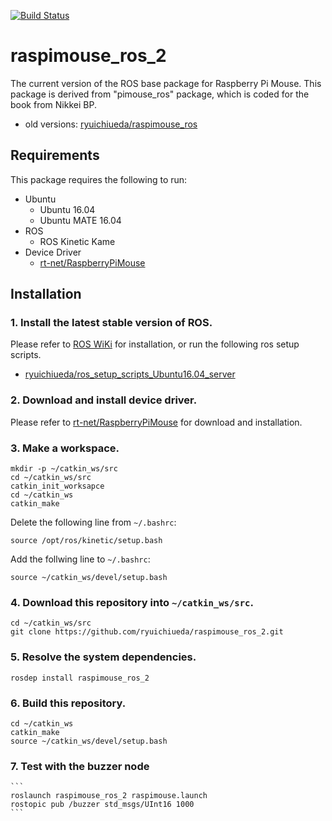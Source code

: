 [![Build Status](https://travis-ci.org/ryuichiueda/raspimouse_ros_2.svg?branch=dev)](https://travis-ci.org/ryuichiueda/raspimouse_ros_2)

# raspimouse_ros_2

The current version of the ROS base package for Raspberry Pi Mouse. This package is derived from "pimouse_ros" package, which is coded for the book from Nikkei BP.
* old versions: [ryuichiueda/raspimouse_ros](https://github.com/ryuichiueda/raspimouse_ros)

## Requirements

This package requires the following to run:

* Ubuntu
  * Ubuntu 16.04
  * Ubuntu MATE 16.04
* ROS 
  * ROS Kinetic Kame
* Device Driver
  * [rt-net/RaspberryPiMouse](https://github.com/rt-net/RaspberryPiMouse)

## Installation

### 1. Install the latest stable version of ROS.  

Please refer to [ROS WiKi](http://wiki.ros.org/kinetic/Installation) for installation, or run the following ros setup scripts.
* [ryuichiueda/ros_setup_scripts_Ubuntu16.04_server](https://github.com/ryuichiueda/ros_setup_scripts_Ubuntu16.04_server)

### 2. Download and install device driver.  

Please refer to [rt-net/RaspberryPiMouse](https://github.com/rt-net/RaspberryPiMouse) for download and installation.

### 3. Make a workspace.

```
mkdir -p ~/catkin_ws/src
cd ~/catkin_ws/src
catkin_init_worksapce
cd ~/catkin_ws
catkin_make
```

Delete the following line from `~/.bashrc`:

```
source /opt/ros/kinetic/setup.bash
```

Add the follwing line to `~/.bashrc`:

```
source ~/catkin_ws/devel/setup.bash
```

### 4. Download this repository into `~/catkin_ws/src`.

```
cd ~/catkin_ws/src
git clone https://github.com/ryuichiueda/raspimouse_ros_2.git
```

### 5. Resolve the system dependencies.

```
rosdep install raspimouse_ros_2
```

### 6. Build this repository.

```
cd ~/catkin_ws
catkin_make
source ~/catkin_ws/devel/setup.bash
```


### 7. Test with the buzzer node

    ```
    roslaunch raspimouse_ros_2 raspimouse.launch
    rostopic pub /buzzer std_msgs/UInt16 1000
    ```
